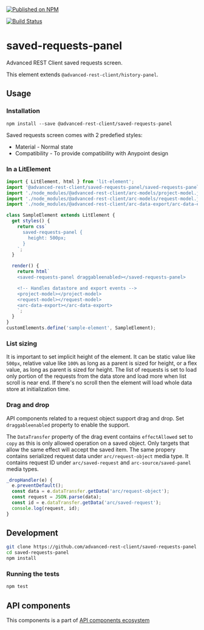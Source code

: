 [![Published on NPM](https://img.shields.io/npm/v/@advanced-rest-client/saved-requests-panel.svg)](https://www.npmjs.com/package/@advanced-rest-client/saved-requests-panel)

[![Build Status](https://travis-ci.org/advanced-rest-client/saved-requests-panel.svg?branch=stage)](https://travis-ci.org/advanced-rest-client/saved-requests-panel)

# saved-requests-panel

Advanced REST Client saved requests screen.

This element extends `@advanced-rest-client/history-panel`.

## Usage

### Installation
```
npm install --save @advanced-rest-client/saved-requests-panel
```

Saved requests screen comes with 2 predefied styles:

-   Material - Normal state
-   Compatibility - To provide compatibility with Anypoint design

### In a LitElement

```js
import { LitElement, html } from 'lit-element';
import '@advanced-rest-client/saved-requests-panel/saved-requests-panel.js';
import './node_modules/@advanced-rest-client/arc-models/project-model.js';
import './node_modules/@advanced-rest-client/arc-models/request-model.js';
import './node_modules/@advanced-rest-client/arc-data-export/arc-data-export.js';

class SampleElement extends LitElement {
  get styles() {
    return css`
      saved-requests-panel {
        height: 500px;
      }
    `;
  }

  render() {
    return html`
    <saved-requests-panel draggableenabled></saved-requests-panel>

    <!-- Handles datastore and export events -->
    <project-model></project-model>
    <request-model></request-model>
    <arc-data-export></arc-data-export>
    `;
  }
}
customElements.define('sample-element', SampleElement);
```

### List sizing

It is important to set implicit height of the element. It can be static value like `500px`, relative value like `100%` as long as a parent is sized for height, or a flex value, as long as parent is sized for height.
The list of requests is set to load only portion of the requests from the data store and load more when list scroll is near end. If there's no scroll then the element will load whole data store at initialization time.

### Drag and drop

API components related to a request object support drag and drop. Set `draggableenabled` property to enable the support.

The `DataTransfer` property of the drag event contains `effectAllowed` set to `copy` as this is only allowed operation on a saved object. Only targets that allow the same effect will accept the saved item.
The same propery contains serialized request data under `arc/request-object` media type. It contains request ID under `arc/saved-request` and `arc-source/saved-panel` media types.

```javascript
_dropHandler(e) {
  e.preventDefault();
  const data = e.dataTransfer.getData('arc/request-object');
  const request = JSON.parse(data);
  const id = e.dataTransfer.getData('arc/saved-request');
  console.log(request, id);
}
```

## Development

```sh
git clone https://github.com/advanced-rest-client/saved-requests-panel
cd saved-requests-panel
npm install
```

### Running the tests

```sh
npm test
```

## API components

This components is a part of [API components ecosystem](https://elements.advancedrestclient.com/)

